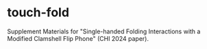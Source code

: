 # touch-fold
Supplement Materials for "Single-handed Folding Interactions with a Modified Clamshell Flip Phone" (CHI 2024 paper).
